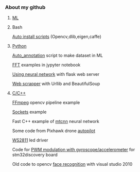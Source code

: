 
### About my github

1. [ML](https://github.com/popikeyshen/ML)

2. Bash

   [Auto install scripts](https://github.com/popikeyshen/scripts) (Opencv,dlib,eigen,caffe)

3. [Python](https://github.com/popikeyshen/python)

   [Auto_annotation](https://github.com/popikeyshen/auto_annotation) script to make dataset in ML
   
   [FFT](https://github.com/popikeyshen/FFT) examples in jypyter notebook
   
   [Using neural network](https://github.com/popikeyshen/flask_socketio_neural_nets) with flask web server
   
   [Web scrapper](https://github.com/popikeyshen/woocommerce) with Urllib and BeautifulSoup
   

4. [C/C++](https://github.com/popikeyshen/cpp)

   [FFmpeg](https://github.com/popikeyshen/ffmpeg) opencv pipeline example

   [Sockets](https://github.com/popikeyshen/sockets) example
   
   Fast C++ example of  [mtcnn](https://github.com/popikeyshen/mtcnn) neural network
   
   Some code from Pixhawk drone [autopilot](https://github.com/popikeyshen/Mission)
   
   [WS2811](https://github.com/popikeyshen/COM_Port_WS2811) led driver 
   
   Code for [PWM modulation with gyroscope/accelerometer](https://github.com/popikeyshen/quad_drone_mechanics) for stm32discovery board 
   
   Old code to opencv [face recognition](https://github.com/popikeyshen/cascade_recognition-VS10) with visual studio 2010 
  



